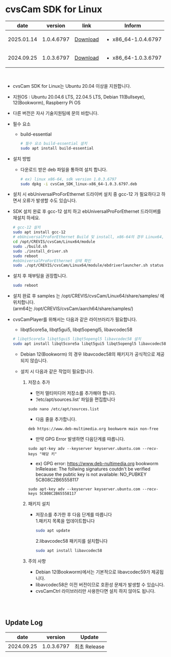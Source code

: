 # cvsCam SDK for Linux
| date | version | link | Inform |
|------|---------|------|--------|
| 2025.01.14 | 1.0.4.6797 | [Download](https://github.com/CREVIS/Camera/raw/refs/heads/master/cvsCam/Linux/Files/cvsCam_SDK_linux-x86_64-1.0.4.6797.deb)| <ul><li>x86_64-1.0.4.6797<br/></li> |
| 2024.09.25 | 1.0.3.6797 | [Download](https://github.com/CREVIS/Camera/raw/refs/heads/master/cvsCam/Linux/Files/cvsCam_SDK_linux-x86_64-1.0.3.6797.deb)| <ul><li>x86_64-1.0.3.6797<br/></li> |


<br>

- cvsCam SDK for Linux는 Ubuntu 20.04 이상을 지원합니다.
- 지원OS : Ubuntu 20.04.6 LTS, 22.04.5 LTS, Debian 11(Bullseye), 12(Bookworm), Raspberry Pi OS
- 다른 버전은 자사 기술지원팀에 문의 바랍니다.

- 필수 요소
    - build-essential
        
        ```bash
        # 필수 요소 build-essential 설치
        sudo apt install build-essential
        ```

- 설치 방법
    - 다운로드 받은 deb 파일을 통하여 설치 합니다.
        
        ```bash
        # ex) linux x86-64, sdk version 1.0.3.6797
        sudo dpkg -i cvsCam_SDK_linux-x86_64-1.0.3.6797.deb
        ```

- 설치 시 ebUniversalProForEthernet 드라이버 설치 중  gcc-12 가 필요하다고 하면서 오류가 발생할 수도 있습니다.
- SDK 설치 완료 후 gcc-12 설치 하고 ebUniversalProForEthernet 드라이버를 재설치 하세요.
    
    ```bash
    # gcc-12 설치
    sudo apt install gcc-12
    # ebUniversalProForEthernet Build 및 install, x86-64의 경우 Linux64, arm64의 경우 aarch64
    cd /opt/CREVIS/cvsCam/Linux64/module
    sudo ./build.sh
    sudo ./install_driver.sh
    sudo reboot
    #ebUniversalProForEthernet 상태 확인
    sudo ./opt/CREVIS/cvsCam/Linux64/module/ebdriverlauncher.sh status
    ```
    
- 설치 후 재부팅을 권장합니다.
    
    ```bash
    sudo reboot
    ```

- 설치 완료 후 samples 는 /opt/CREVIS/cvsCam/Linux64/share/samples/ 에 위치합니다.
  <br>(arm64는 /opt/CREVIS/cvsCam/aarch64/share/samples/)
- cvsCamPlayer를 위해서는 다음과 같은 라이브러리가 필요합니다.
    - libqt5core5a, libqt5gui5, libqt5opengl5, libavcodec58
    
    ```bash
    # libqt5core5a libqt5gui5 libqt5opengl5 libavcodec58 설치
    sudo apt install libqt5core5a libqt5gui5 libqt5opengl5 libavcodec58
    ```
    
    - Debian 12(Bookworm) 의 경우 libavcodec58의 패키지가 공식적으로 제공되지 않습니다.
      
    - 설치 시 다음과 같은 작업이 필요합니다.
      
         1. 저장소 추가      
            - 먼저 멀티미디어 저장소를 추가해야 합니다.      
            - ‘/etc/apt/sources.list’ 파일을 편집합니다            
            ```
            sudo nano /etc/apt/sources.list
            ```

            - 다음 줄을 추가합니다.               
            ```
            deb https://www.deb-multimedia.org bookworm main non-free
            ```
 
            - 만약 GPG Error 발생하면 다음단계를 따릅니다.             
            ```
            sudo apt-key adv --keyserver keyserver.ubuntu.com --recv-keys "해당 키"
            ```

            - ex) GPG error: https://www.deb-nultimedia.org bookworm InRelease: The follwing signatures coutdn't be verified because the pubtic key is not available: NO_PUBKEY 5C808C2B65558117
            ```
            sudo apt-key adv --keyserver keyserver.ubuntu.com --recv-keys 5C808C2B65558117
            ```
                
         3. 패키지 설치 
            - 저장소를 추가한 후 다음 단계를 따릅니다               
                1.패키지 목록을 업데이트합니다
                ```bash
                sudo apt update
                ```
                2.libavcodec58 패키지를 설치합니다
                ```bash
                sudo apt install libavcodec58
                ```

         4. 주의 사항
            - Debian 12(Bookworm)에서는 기본적으로 libavcodec59가 제공됩니다.
            - libavcodec58은 이전 버전이므로 호환성 문제가 발생할 수 있습니다.
            - cvsCamCtrl 라이브러리만 사용한다면 설치 하지 않아도 됩니다.
        
<br><br>

## Update Log
| date | version | Update |
|------|---------|--------|
| 2024.09.25 | 1.0.3.6797 | 최초 Release |

<br>
